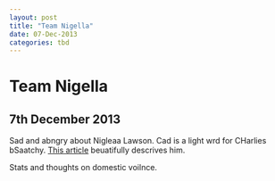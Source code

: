 ```yaml
---
layout: post
title: "Team Nigella"
date: 07-Dec-2013
categories: tbd
---
```


# Team Nigella

## 7th December 2013

Sad and abngry about Nigleaa Lawson. Cad is a light wrd for CHarlies bSaatchy. <a href="http://www.canberratimes.com.au/comment/julia-baird-nigella-lawson-the-victim-as-charles-saatchi-shows-his-cad-side-20131206-2ywk2.html">This article</a> beuatifully descrives him.

Stats and thoughts on domestic voilnce.
